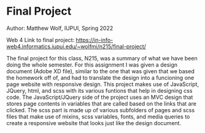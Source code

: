 # Final Project

Author: Matthew Wolf, IUPUI, Spring 2022

Web 4 Link to final project:
https://in-info-web4.informatics.iupui.edu/~wolfmi/n215/final-project/

The final project for this class, N215, was a summary of what we have been doing the whole semester. For this assignment I was given a design document (Adobe XD file), similar to the one that was given that we based the homework off of, and had to translate the design into a funcioning one page website with responsive design. This project makes use of JavaScript, JQuery, html, and scss with its various funtions that help in designing css code. The JavaScript/JQuery side of the project uses an MVC design that stores page contents in variables that are called based on the links that are clicked. The scss part is made up of various subfolders of pages and scss files that make use of mixins, scss variables, fonts, and media queries to create a responsive website that looks just like the design document.
